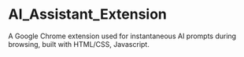 # AI_Assistant_Extension
A Google Chrome extension used for instantaneous AI prompts during browsing, built with HTML/CSS, Javascript.
